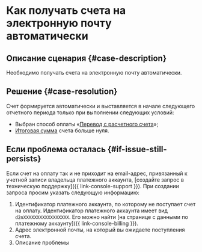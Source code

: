 # Как получать счета на электронную почту автоматически


## Описание сценария {#case-description}

Необходимо получать счета на электронную почту автоматически.

## Решение {#case-resolution}

Счет формируется автоматически и выставляется в начале следующего отчетного периода только при выполнении следующих условий:

* Выбран способ оплаты «[Перевод с расчетного счета](../../../billing/payment/payment-methods-business)»;
* [Итоговая сумма](../../../billing/concepts/bill#payment-amount) счета больше нуля.

## Если проблема осталась {#if-issue-still-persists}

Если счет на оплату так и не приходит на email-адрес, привязанный к учетной записи владельца платежного аккаунта, [создайте запрос в техническую поддержку]({{ link-console-support }}).
При создании запроса просим указать следующую информацию:

1. Идентификатор платежного аккаунта, по которому не поступает счет на оплату.
Идентификатор платежного аккаунта имеет вид `d2nXXXXXXXXXXXXXXXXX`. Его можно найти [на странице с данными по платежному аккаунту]({{ link-console-billing }}).
2. Адрес электронной почты, на который вы ожидаете поступления счета.
3. Описание проблемы